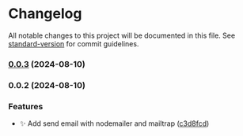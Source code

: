 # Changelog

All notable changes to this project will be documented in this file. See [standard-version](https://github.com/conventional-changelog/standard-version) for commit guidelines.

### [0.0.3](https://github.com/SebastianLl28/express-template/compare/v0.0.2...v0.0.3) (2024-08-10)

### 0.0.2 (2024-08-10)


### Features

* :sparkles: Add send email with nodemailer and mailtrap ([c3d8fcd](https://github.com/SebastianLl28/express-template/commit/c3d8fcd88edc467f94fce038e517d26d7ac52ced))
